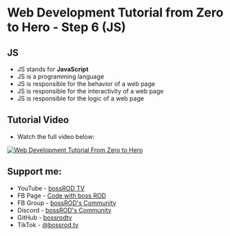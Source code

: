 # Web Development Tutorial from Zero to Hero - Step 6 (JS)

## JS
- JS stands for **JavaScript**
- JS is a programming language
- JS is responsible for the behavior of a web page
- JS is responsible for the interactivity of a web page
- JS is responsible for the logic of a web page

## Tutorial Video

- Watch the full video below:

[![Web Development Tutorial From Zero to Hero](https://img.youtube.com/vi/7M6VorFgarM/0.jpg)](https://www.youtube.com/watch?v=7M6VorFgarM)

## Support me:

- YouTube - [bossROD TV](https://www.youtube.com/bossrodtv)
- FB Page - [Code with boss ROD](https://www.facebook.com/codewithbossrod)
- FB Group - [bossROD's Community](https://www.facebook.com/groups/bossrodscommunity)
- Discord - [bossROD's Community](https://discord.gg/kvZQQzBFhD)
- GitHub - [bossrodtv](https://www.github.com/bossrodtv)
- TikTok - [@bossrod.tv](https://www.tiktok.com/@bossrod.tv)